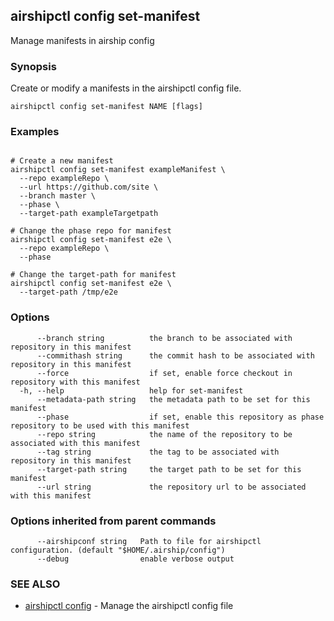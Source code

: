 ## airshipctl config set-manifest

Manage manifests in airship config

### Synopsis

Create or modify a manifests in the airshipctl config file.


```
airshipctl config set-manifest NAME [flags]
```

### Examples

```

# Create a new manifest
airshipctl config set-manifest exampleManifest \
  --repo exampleRepo \
  --url https://github.com/site \
  --branch master \
  --phase \
  --target-path exampleTargetpath

# Change the phase repo for manifest
airshipctl config set-manifest e2e \
  --repo exampleRepo \
  --phase

# Change the target-path for manifest
airshipctl config set-manifest e2e \
  --target-path /tmp/e2e

```

### Options

```
      --branch string          the branch to be associated with repository in this manifest
      --commithash string      the commit hash to be associated with repository in this manifest
      --force                  if set, enable force checkout in repository with this manifest
  -h, --help                   help for set-manifest
      --metadata-path string   the metadata path to be set for this manifest
      --phase                  if set, enable this repository as phase repository to be used with this manifest
      --repo string            the name of the repository to be associated with this manifest
      --tag string             the tag to be associated with repository in this manifest
      --target-path string     the target path to be set for this manifest
      --url string             the repository url to be associated with this manifest
```

### Options inherited from parent commands

```
      --airshipconf string   Path to file for airshipctl configuration. (default "$HOME/.airship/config")
      --debug                enable verbose output
```

### SEE ALSO

* [airshipctl config](airshipctl_config.md)	 - Manage the airshipctl config file

